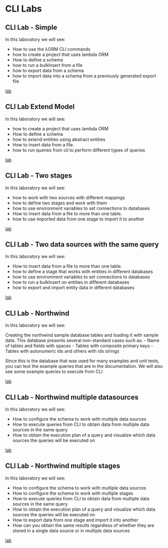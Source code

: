 # CLI Labs

## CLI Lab - Simple

In this laboratory we will see:

- How to use the λORM CLI commands
- how to create a project that uses lambda ORM
- How to define a schema
- how to run a bulkInsert from a file
- how to export data from a schema
- how to import data into a schema from a previously generated export file

[lab](https://github.com/FlavioLionelRita/lambdaorm-labs/tree/main/labs/cli/01-simple)

## CLI Lab Extend Model

In this laboratory we will see:

- how to create a project that uses lambda ORM
- How to define a schema
- how to extend entities using abstract entities
- How to insert data from a file.
- how to run queries from cli to perform different types of queries

[lab](https://github.com/FlavioLionelRita/lambdaorm-labs/tree/main/labs/cli/02-extend-model)

## CLI Lab - Two stages

In this laboratory we will see:

- how to work with two sources with different mappings
- how to define two stages and work with them
- how to use environment variables to set connections to databases
- How to insert data from a file to more than one table.
- how to use imported data from one stage to import it to another

[lab](https://github.com/FlavioLionelRita/lambdaorm-labs/tree/main/labs/cli/03-two-stages)

## CLI Lab - Two data sources with the same query

In this laboratory we will see:

- How to insert data from a file to more than one table.
- how to define a stage that works with entities in different databases
- how to use environment variables to set connections to databases
- how to run a bulkInsert on entities in different databases
- how to export and import entity data in different databases

[lab](https://github.com/FlavioLionelRita/lambdaorm-labs/tree/main/labs/cli/04-two-datasource-same-query)

## CLI Lab - Northwind

In this laboratory we will see:

Creating the northwind sample database tables and loading it with sample data.
This database presents several non-standard cases such as:
	- Name of tables and fields with spaces
	- Tables with composite primary keys
	- Tables with autonumeric ids and others with ids strings

Since this is the database that was used for many examples and unit tests, you can test the example queries that are in the documentation.
We will also see some example queries to execute from CLI

[lab](https://github.com/FlavioLionelRita/lambdaorm-labs/tree/main/labs/cli/05-northwind)

## CLI Lab - Northwind multiple datasources

In this laboratory we will see:

- How to configure the schema to work with multiple data sources
- How to execute queries from CLI to obtain data from multiple data sources in the same query
- How to obtain the execution plan of a query and visualize which data sources the queries will be executed on

[lab](https://github.com/FlavioLionelRita/lambdaorm-labs/tree/main/labs/cli/06-northwind-multiples-datasources)

## CLI Lab - Northwind multiple stages

In this laboratory we will see:

- How to configure the schema to work with multiple data sources
- How to configure the schema to work with multiple stages
- How to execute queries from CLI to obtain data from multiple data sources in the same query
- How to obtain the execution plan of a query and visualize which data sources the queries will be executed on
- How to export data from one stage and import it into another
- How can you obtain the same results regardless of whether they are stored in a single data source or in multiple data sources

[lab](https://github.com/FlavioLionelRita/lambdaorm-labs/tree/main/labs/cli/07-northwind-multiples-stages)
